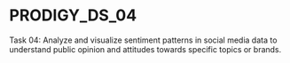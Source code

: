 # PRODIGY_DS_04

Task 04: Analyze and visualize sentiment patterns in social media data to understand public opinion and attitudes towards specific topics or brands.
